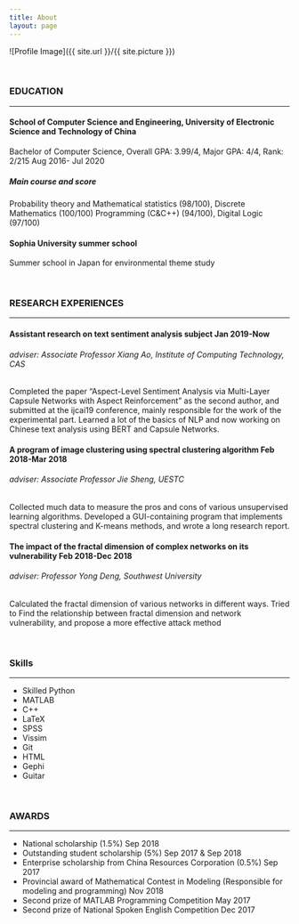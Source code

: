 ```yaml
---
title: About
layout: page
---
```

![Profile Image]({{ site.url }}/{{ site.picture }})

<br /> 
<h3>EDUCATION</h3>
<hr />

<h4>School of Computer Science and Engineering, University of Electronic Science and Technology of China</h4>
<p>Bachelor of Computer Science, Overall GPA: 3.99/4, Major GPA: 4/4, Rank: 2/215 Aug 2016- Jul 2020</p>
<h5>Main course and score</h5>
<p>Probability theory and Mathematical statistics (98/100), Discrete Mathematics (100/100)
Programming (C&C++) (94/100), Digital Logic (97/100)</p>
<h4>Sophia University summer school</h4>
<p>Summer school in Japan for environmental theme study</p>

<br /> 
<h3>RESEARCH EXPERIENCES</h3>
<hr />

<h4>Assistant research on text sentiment analysis subject Jan 2019-Now</h4>
<h6>adviser: Associate Professor Xiang Ao, Institute of Computing Technology, CAS</h6>
<p>Completed the paper “Aspect-Level Sentiment Analysis via Multi-Layer Capsule Networks with Aspect Reinforcement” as the
second author, and submitted at the ijcai19 conference, mainly responsible for the work of the experimental part.
Learned a lot of the basics of NLP and now working on Chinese text analysis using BERT and Capsule Networks.</p>
<h4>A program of image clustering using spectral clustering algorithm Feb 2018-Mar 2018</h4>
<h6>adviser: Associate Professor Jie Sheng, UESTC</h6>
<p>Collected much data to measure the pros and cons of various unsupervised learning algorithms.
Developed a GUI-containing program that implements spectral clustering and K-means methods, and wrote a long research report.</p>
<h4>The impact of the fractal dimension of complex networks on its vulnerability Feb 2018-Dec 2018</h4>
<h6>adviser: Professor Yong Deng, Southwest University</h6>
<p>Calculated the fractal dimension of various networks in different ways.
Tried to Find the relationship between fractal dimension and network vulnerability, and propose a more effective attack method</p>

<br /> 
<h3>Skills</h3>
<hr />
<ul class="skill-list">
	<li>Skilled Python</li>
	<li>MATLAB</li>
	<li>C++</li>
	<li>LaTeX</li>
	<li>SPSS</li>
	<li>Vissim</li>
	<li>Git</li>
	<li>HTML</li>
	<li>Gephi</li>
	<li>Guitar</li>
</ul>

<br /> 
<h3>AWARDS</h3>
<hr />
<ul>
	<li>National scholarship (1.5%) 	Sep 2018</li>
	<li>Outstanding student scholarship (5%) 	Sep 2017 & Sep 2018</li>
	<li>Enterprise scholarship from China Resources Corporation (0.5%) 		Sep 2017</li>
	<li>Provincial award of Mathematical Contest in Modeling (Responsible for modeling and programming) 	Nov 2018</li>
	<li>Second prize of MATLAB Programming Competition 		May 2017</li>
	<li>Second prize of National Spoken English Competition 	Dec 2017</li>
</ul>
